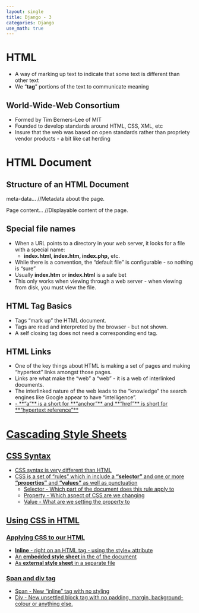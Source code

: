```yaml
---
layout: single
title: Django - 3
categories: Django
use_math: true
---
```


# HTML

- A way of marking up text to indicate that some text is different than other text
- We “**tag**” portions of the text to communicate meaning

## World-Wide-Web Consortium

- Formed by Tim Berners-Lee of MIT
- Founded to develop standards around HTML, CSS, XML, etc
- Insure that the web was based on open standards rather than propriety vendor products - a bit like cat herding

# HTML Document

## Structure of an HTML Document

<!DOCTYPE html>

<html>

<head>

meta-data…          //Metadata about the page.

</head>

<body>

Page content…      //DIsplayable content of the page.

</body>

</html>

## Special file names

- When a URL points to a directory in your web server, it looks for a file with a special name:
    - **index.html, index.htm, index.php,** etc.
- While there is a convention, the “default file” is configurable - so nothing is “sure”
- Usually **index.htm** or **index.html** is a safe bet
- This only works when viewing through a web server - when viewing from disk, you must view the file.

## HTML Tag Basics

- Tags “mark up” the HTML document.
- Tags are read and interpreted by the browser - but not shown.
- A self closing tag does not need a corresponding end tag.

## HTML Links

- One of the key things about HTML is making a set of pages and making “hypertext” links amongst those pages.
- Links are what make the “web” a “web” - it is a web of interlinked documents.
- The interlinked nature of the web leads to the “knowledge” the search engines like Google appear to have “intelligence”.
- <a href=”http://www.google.com/page1.html”>
    - **“a”** is a short for **“anchor”** and **“href”** is short for **“hypertext reference”**
    

# Cascading Style Sheets

## CSS Syntax

- CSS syntax is very different than HTML
- CSS is a set of “rules” which in include a **“selector”** and one or more **“properties”** and **“values”** as well as punctuation
    - Selector - Which part of the document does this rule apply to
    - Property - Which aspect of CSS are we changing
    - Value - What are we setting the property to

## Using CSS in HTML

### Applying CSS to our HTML

- **Inline** - right on an HTML tag - using the style= attribute
- An **embedded style sheet** in the <head> of the document
- As **external style sheet** in a separate file

### Span and div tag

- Span - New “inline” tag with no styling
- Div - New unsettled block tag with no padding, margin, background-colour or anything else.
